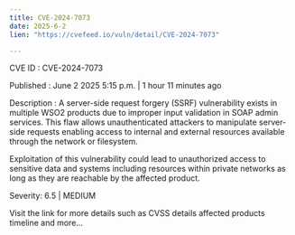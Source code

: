 ```yaml
---
title: CVE-2024-7073
date: 2025-6-2
lien: "https://cvefeed.io/vuln/detail/CVE-2024-7073"

---
```


CVE ID : CVE-2024-7073

Published :  June 2
2025
5:15 p.m. | 1 hour
11 minutes ago

Description : A server-side request forgery (SSRF) vulnerability exists in multiple WSO2 products due to improper input validation in SOAP admin services. This flaw allows unauthenticated attackers to manipulate server-side requests
enabling access to internal and external resources available through the network or filesystem.

Exploitation of this vulnerability could lead to unauthorized access to sensitive data and systems
including resources within private networks
as long as they are reachable by the affected product.

Severity: 6.5 | MEDIUM

Visit the link for more details
such as CVSS details
affected products
timeline
and more...
